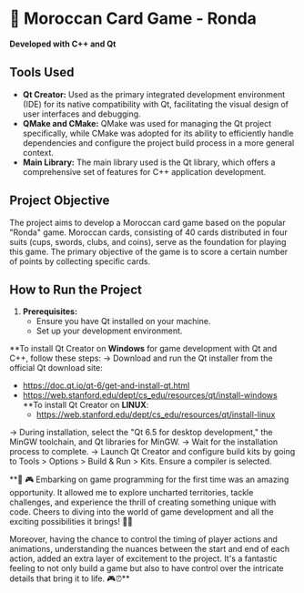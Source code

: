 # 🎴 **Moroccan Card Game - Ronda**

**Developed with C++ and Qt**

## Tools Used

- **Qt Creator:** Used as the primary integrated development environment (IDE) for its native compatibility with Qt, facilitating the visual design of user interfaces and debugging.
- **QMake and CMake:** QMake was used for managing the Qt project specifically, while CMake was adopted for its ability to efficiently handle dependencies and configure the project build process in a more general context.
- **Main Library:** The main library used is the Qt library, which offers a comprehensive set of features for C++ application development.

## Project Objective

The project aims to develop a Moroccan card game based on the popular "Ronda" game. Moroccan cards, consisting of 40 cards distributed in four suits (cups, swords, clubs, and coins), serve as the foundation for playing this game. The primary objective of the game is to score a certain number of points by collecting specific cards.

## How to Run the Project

1. **Prerequisites:**
   - Ensure you have Qt installed on your machine.
   - Set up your development environment.

**To install Qt Creator on **Windows** for game development with Qt and C++, follow these steps:
-> Download and run the Qt installer from the official Qt download site:
- https://doc.qt.io/qt-6/get-and-install-qt.html
- https://web.stanford.edu/dept/cs_edu/resources/qt/install-windows
**To install Qt Creator on **LINUX**:
  - https://web.stanford.edu/dept/cs_edu/resources/qt/install-linux

-> During installation, select the "Qt 6.5 for desktop development," the MinGW toolchain, and Qt libraries for MinGW.
-> Wait for the installation process to complete.
-> Launch Qt Creator and configure build kits by going to Tools > Options > Build & Run > Kits. Ensure a compiler is selected.

**🎴 🎮 Embarking on game programming for the first time was an amazing opportunity. It allowed me to explore uncharted territories, tackle challenges, and experience the thrill of creating something unique with code. Cheers to diving into the world of game development and all the exciting possibilities it brings! 🚀✨

Moreover, having the chance to control the timing of player actions and animations, understanding the nuances between the start and end of each action, added an extra layer of excitement to the project. It's a fantastic feeling to not only build a game but also to have control over the intricate details that bring it to life. 🎮⏰**
